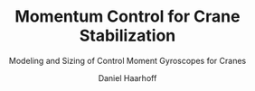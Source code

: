 ---
title: Momentum Control for Crane Stabilization
author: Daniel Haarhoff
subtitle: Modeling and Sizing of Control Moment Gyroscopes for Cranes
bibliography: [./references.bib]
link-citations: true
linkReferences: true
lang: english
documentclass: scrbook
fontsize: 11pt
papersize: a4
classoption:
- twoside
- openright
- toc=flat
---
